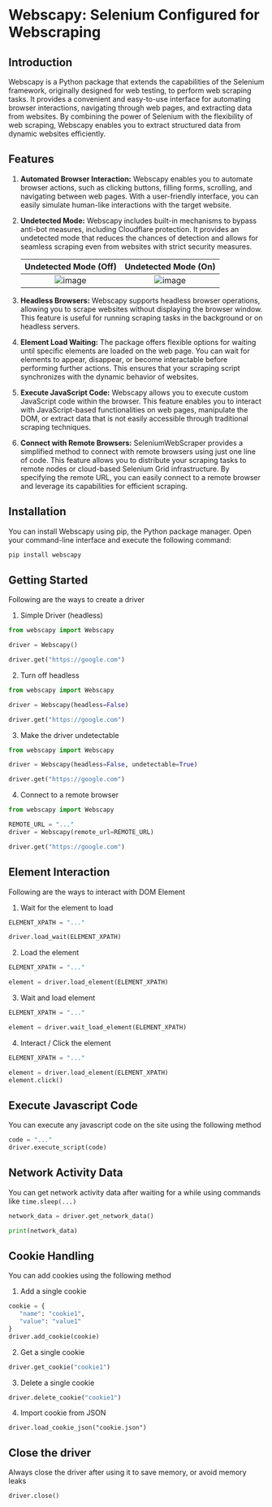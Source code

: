 # Webscapy: Selenium Configured for Webscraping

## Introduction

Webscapy is a Python package that extends the capabilities of the Selenium framework, originally designed for web testing, to perform web scraping tasks. It provides a convenient and easy-to-use interface for automating browser interactions, navigating through web pages, and extracting data from websites. By combining the power of Selenium with the flexibility of web scraping, Webscapy enables you to extract structured data from dynamic websites efficiently.

## Features

1. <b>Automated Browser Interaction:</b> Webscapy enables you to automate browser actions, such as clicking buttons, filling forms, scrolling, and navigating between web pages. With a user-friendly interface, you can easily simulate human-like interactions with the target website.

2. <b>Undetected Mode:</b> Webscapy includes built-in mechanisms to bypass anti-bot measures, including Cloudflare protection. It provides an undetected mode that reduces the chances of detection and allows for seamless scraping even from websites with strict security measures.

   |                                         Undetected Mode (Off)                                          |                                          Undetected Mode (On)                                          |
   | :----------------------------------------------------------------------------------------------------: | :----------------------------------------------------------------------------------------------------: |
   | ![image](https://github.com/dusklight00/webscapy/assets/71203637/d8325500-3793-4f26-b7dd-15e5da7ee100) | ![image](https://github.com/dusklight00/webscapy/assets/71203637/7344470a-6924-4556-a72e-a27638e410bd) |

3. <b>Headless Browsers:</b> Webscapy supports headless browser operations, allowing you to scrape websites without displaying the browser window. This feature is useful for running scraping tasks in the background or on headless servers.

4. <b>Element Load Waiting:</b> The package offers flexible options for waiting until specific elements are loaded on the web page. You can wait for elements to appear, disappear, or become interactable before performing further actions. This ensures that your scraping script synchronizes with the dynamic behavior of websites.

5. <b>Execute JavaScript Code:</b> Webscapy allows you to execute custom JavaScript code within the browser. This feature enables you to interact with JavaScript-based functionalities on web pages, manipulate the DOM, or extract data that is not easily accessible through traditional scraping techniques.

6. <b>Connect with Remote Browsers:</b> SeleniumWebScraper provides a simplified method to connect with remote browsers using just one line of code. This feature allows you to distribute your scraping tasks to remote nodes or cloud-based Selenium Grid infrastructure. By specifying the remote URL, you can easily connect to a remote browser and leverage its capabilities for efficient scraping.

## Installation

You can install Webscapy using pip, the Python package manager. Open your command-line interface and execute the following command:

```python
pip install webscapy
```

## Getting Started

Following are the ways to create a driver

1. Simple Driver (headless)

```python
from webscapy import Webscapy

driver = Webscapy()

driver.get("https://google.com")
```

2. Turn off headless

```python
from webscapy import Webscapy

driver = Webscapy(headless=False)

driver.get("https://google.com")
```

3. Make the driver undetectable

```python
from webscapy import Webscapy

driver = Webscapy(headless=False, undetectable=True)

driver.get("https://google.com")
```

4. Connect to a remote browser

```python
from webscapy import Webscapy

REMOTE_URL = "..."
driver = Webscapy(remote_url=REMOTE_URL)

driver.get("https://google.com")
```

## Element Interaction

Following are the ways to interact with DOM Element

1. Wait for the element to load

```python
ELEMENT_XPATH = "..."

driver.load_wait(ELEMENT_XPATH)
```

2. Load the element

```python
ELEMENT_XPATH = "..."

element = driver.load_element(ELEMENT_XPATH)
```

3. Wait and load element

```python
ELEMENT_XPATH = "..."

element = driver.wait_load_element(ELEMENT_XPATH)
```

4. Interact / Click the element

```python
ELEMENT_XPATH = "..."

element = driver.load_element(ELEMENT_XPATH)
element.click()
```

## Execute Javascript Code

You can execute any javascript code on the site using the following method

```python
code = "..."
driver.execute_script(code)
```

## Network Activity Data

You can get network activity data after waiting for a while using commands like `time.sleep(...)`

```python
network_data = driver.get_network_data()

print(network_data)
```

## Cookie Handling

You can add cookies using the following method

1. Add a single cookie

```python
cookie = {
   "name": "cookie1",
   "value": "value1"
}
driver.add_cookie(cookie)
```

2. Get a single cookie

```python
driver.get_cookie("cookie1")
```

3. Delete a single cookie

```python
driver.delete_cookie("cookie1")
```

4. Import cookie from JSON

```
driver.load_cookie_json("cookie.json")
```

## Close the driver

Always close the driver after using it to save memory, or avoid memory leaks

```python
driver.close()
```
